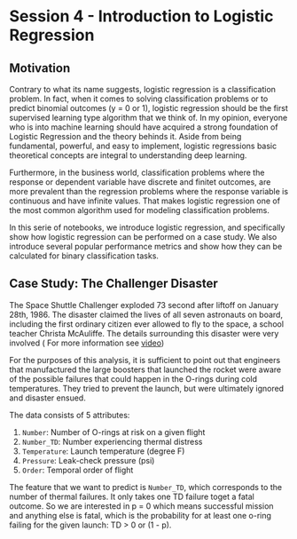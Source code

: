 #  Session 4 - Introduction to Logistic Regression

## Motivation

Contrary to what its name suggests, logistic regression is a classification problem. In fact, when it comes to solving classification problems or to predict binomial outcomes (y = 0 or 1), logistic regression should be the first supervised learning type algorithm that we think of. In my opinion, everyone who is into machine learning should have acquired a strong foundation of Logistic Regression and the theory behinds it. Aside from being fundamental, powerful, and easy to implement, logistic regressions basic theoretical concepts are integral to understanding deep learning.

Furthermore, in the business world, classification problems where the response or dependent variable have discrete and finitet outcomes, are more prevalent than the regression problems where the response variable is continuous and have infinite values. That makes logistic regression one of the most common algorithm used for modeling classification problems.

In this serie of notebooks, we introduce logistic regression, and specifically show how logistic regression can be performed on a case study. We also introduce several popular performance metrics and show how they can be calculated for binary classification tasks. 


## Case Study: The Challenger Disaster

The Space Shuttle Challenger exploded 73 second after liftoff on January 28th, 1986. The disaster claimed the lives of all seven astronauts on board, including the first ordinary citizen ever allowed to fly to the space, a school teacher Christa McAuliffe. The details surrounding this disaster were very involved ( For more information see [video](https://bit.ly/3fPqAc1))

For the purposes of this analysis, it is sufficient to point out that engineers that manufactured the large boosters that launched the rocket were aware of the possible failures that could happen in the O-rings during cold temperatures. They tried to prevent the launch, but were ultimately ignored and disaster ensued.

The data consists of 5 attributes:
1. `Number`: Number of O-rings at risk on a given flight
2. `Number_TD`: Number experiencing thermal distress
3. `Temperature`: Launch temperature (degree F)
4. `Pressure`: Leak-check pressure (psi)
5. `Order`: Temporal order of flight

The feature that we want to predict is `Number_TD`, which corresponds to the number of thermal failures. It only takes one TD failure toget a fatal outcome. So we are interested in p = 0 which means successful mission and anything else is fatal, which is the probability for at least one o-ring failing for the given launch: TD > 0 or (1 - p).